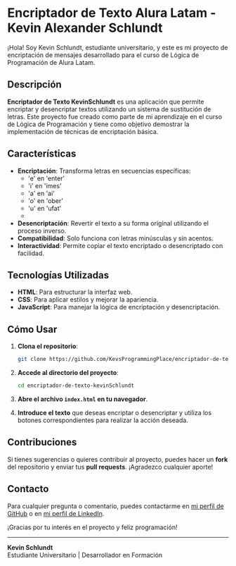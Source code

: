 


# Encriptador de Texto Alura Latam - Kevin Alexander Schlundt

¡Hola! Soy Kevin Schlundt, estudiante universitario, y este es mi proyecto de encriptación de mensajes desarrollado para el curso de Lógica de Programación de Alura Latam.

## Descripción

**Encriptador de Texto KevinSchlundt** es una aplicación que permite encriptar y desencriptar textos utilizando un sistema de sustitución de letras. Este proyecto fue creado como parte de mi aprendizaje en el curso de Lógica de Programación y tiene como objetivo demostrar la implementación de técnicas de encriptación básica.

## Características

- **Encriptación**: Transforma letras en secuencias específicas:
  - 'e' en 'enter'
  - 'i' en 'imes'
  - 'a' en 'ai'
  - 'o' en 'ober'
  - 'u' en 'ufat'
  - 
- **Desencriptación**: Revertir el texto a su forma original utilizando el proceso inverso.
- **Compatibilidad**: Solo funciona con letras minúsculas y sin acentos.
- **Interactividad**: Permite copiar el texto encriptado o desencriptado con facilidad.

## Tecnologías Utilizadas

- **HTML**: Para estructurar la interfaz web.
- **CSS**: Para aplicar estilos y mejorar la apariencia.
- **JavaScript**: Para manejar la lógica de encriptación y desencriptación.

## Cómo Usar

1. **Clona el repositorio**:
   ```bash
   git clone https://github.com/KevsProgrammingPlace/encriptador-de-texto-kevinSchlundt.git
   ```

2. **Accede al directorio del proyecto**:
   ```bash
   cd encriptador-de-texto-kevinSchlundt
   ```

3. **Abre el archivo `index.html` en tu navegador**.

4. **Introduce el texto** que deseas encriptar o desencriptar y utiliza los botones correspondientes para realizar la acción deseada.

## Contribuciones

Si tienes sugerencias o quieres contribuir al proyecto, puedes hacer un **fork** del repositorio y enviar tus **pull requests**. ¡Agradezco cualquier aporte!

## Contacto

Para cualquier pregunta o comentario, puedes contactarme en [mi perfil de GitHub](https://github.com/KevsProgrammingPlace) o en [mi perfil de LinkedIn](https://www.linkedin.com/in/kevinsch-keepcoding/).

¡Gracias por tu interés en el proyecto y feliz programación!

---

**Kevin Schlundt**  
Estudiante Universitario | Desarrollador en Formación
